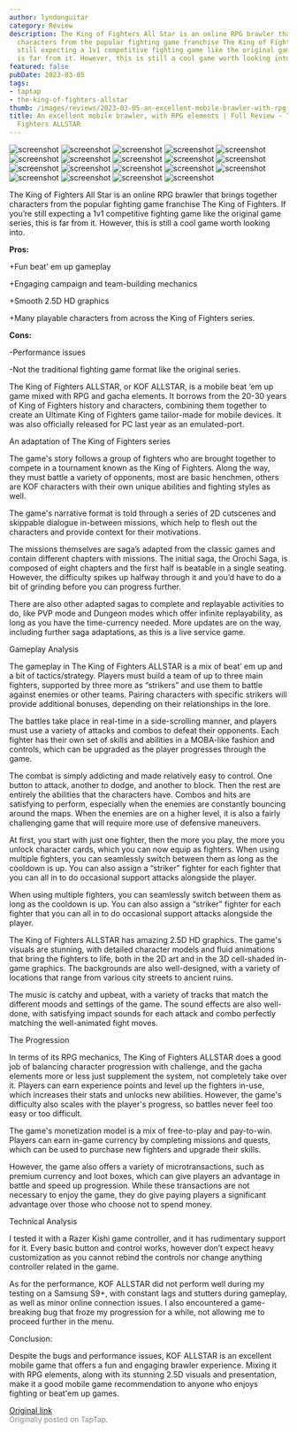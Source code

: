 ```yaml
---
author: lyndonguitar
category: Review
description: The King of Fighters All Star is an online RPG brawler that brings together
  characters from the popular fighting game franchise The King of Fighters. If you’re
  still expecting a 1v1 competitive fighting game like the original game series, this
  is far from it. However, this is still a cool game worth looking into.
featured: false
pubDate: 2023-03-05
tags:
- taptap
- the-king-of-fighters-allstar
thumb: /images/reviews/2023-03-05-an-excellent-mobile-brawler-with-rpg-elements--full-review---the-king-of-fighters-allstar-0.avif
title: An excellent mobile brawler, with RPG elements | Full Review - The King of
  Fighters ALLSTAR
---
```


<div class="gallery">
  <img src="/images/reviews/2023-03-05-an-excellent-mobile-brawler-with-rpg-elements--full-review---the-king-of-fighters-allstar-0.avif" alt="screenshot" />
  <img src="/images/reviews/2023-03-05-an-excellent-mobile-brawler-with-rpg-elements--full-review---the-king-of-fighters-allstar-1.avif" alt="screenshot" />
  <img src="/images/reviews/2023-03-05-an-excellent-mobile-brawler-with-rpg-elements--full-review---the-king-of-fighters-allstar-2.avif" alt="screenshot" />
  <img src="/images/reviews/2023-03-05-an-excellent-mobile-brawler-with-rpg-elements--full-review---the-king-of-fighters-allstar-3.avif" alt="screenshot" />
  <img src="/images/reviews/2023-03-05-an-excellent-mobile-brawler-with-rpg-elements--full-review---the-king-of-fighters-allstar-4.avif" alt="screenshot" />
  <img src="/images/reviews/2023-03-05-an-excellent-mobile-brawler-with-rpg-elements--full-review---the-king-of-fighters-allstar-5.avif" alt="screenshot" />
  <img src="/images/reviews/2023-03-05-an-excellent-mobile-brawler-with-rpg-elements--full-review---the-king-of-fighters-allstar-6.avif" alt="screenshot" />
  <img src="/images/reviews/2023-03-05-an-excellent-mobile-brawler-with-rpg-elements--full-review---the-king-of-fighters-allstar-7.avif" alt="screenshot" />
  <img src="/images/reviews/2023-03-05-an-excellent-mobile-brawler-with-rpg-elements--full-review---the-king-of-fighters-allstar-8.avif" alt="screenshot" />
  <img src="/images/reviews/2023-03-05-an-excellent-mobile-brawler-with-rpg-elements--full-review---the-king-of-fighters-allstar-9.avif" alt="screenshot" />
  <img src="/images/reviews/2023-03-05-an-excellent-mobile-brawler-with-rpg-elements--full-review---the-king-of-fighters-allstar-10.avif" alt="screenshot" />
  <img src="/images/reviews/2023-03-05-an-excellent-mobile-brawler-with-rpg-elements--full-review---the-king-of-fighters-allstar-11.avif" alt="screenshot" />
  <img src="/images/reviews/2023-03-05-an-excellent-mobile-brawler-with-rpg-elements--full-review---the-king-of-fighters-allstar-12.avif" alt="screenshot" />
  <img src="/images/reviews/2023-03-05-an-excellent-mobile-brawler-with-rpg-elements--full-review---the-king-of-fighters-allstar-13.avif" alt="screenshot" />
  <img src="/images/reviews/2023-03-05-an-excellent-mobile-brawler-with-rpg-elements--full-review---the-king-of-fighters-allstar-14.avif" alt="screenshot" />
  <img src="/images/reviews/2023-03-05-an-excellent-mobile-brawler-with-rpg-elements--full-review---the-king-of-fighters-allstar-15.avif" alt="screenshot" />
  <img src="/images/reviews/2023-03-05-an-excellent-mobile-brawler-with-rpg-elements--full-review---the-king-of-fighters-allstar-16.avif" alt="screenshot" />
  <img src="/images/reviews/2023-03-05-an-excellent-mobile-brawler-with-rpg-elements--full-review---the-king-of-fighters-allstar-17.avif" alt="screenshot" />
  <img src="/images/reviews/2023-03-05-an-excellent-mobile-brawler-with-rpg-elements--full-review---the-king-of-fighters-allstar-18.avif" alt="screenshot" />
</div>

The King of Fighters All Star is an online RPG brawler that brings together characters from the popular fighting game franchise The King of Fighters. If you’re still expecting a 1v1 competitive fighting game like the original game series, this is far from it. However, this is still a cool game worth looking into.


**Pros:**


+Fun beat’ em up gameplay

+Engaging campaign and team-building mechanics

+Smooth 2.5D HD graphics

+Many playable characters from across the King of Fighters series.


**Cons:**


-Performance issues

-Not the traditional fighting game format like the original series.

The King of Fighters ALLSTAR, or KOF ALLSTAR, is a mobile beat ‘em up game mixed with RPG and gacha elements. It borrows from the 20-30 years of King of Fighters history and characters, combining them together to create an Ultimate King of Fighters game tailor-made for mobile devices. It was also officially released for PC last year as an emulated-port.

An adaptation of The King of Fighters series

The game's story follows a group of fighters who are brought together to compete in a tournament known as the King of Fighters. Along the way, they must battle a variety of opponents, most are basic henchmen, others are KOF characters with their own unique abilities and fighting styles as well.

The game's narrative format is told through a series of 2D cutscenes and skippable dialogue in-between missions, which help to flesh out the characters and provide context for their motivations.

The missions themselves are saga’s adapted from the classic games and contain different chapters with missions. The initial saga, the Orochi Saga, is composed of eight chapters and the first half is beatable in a single seating. However, the difficulty spikes up halfway through it and you’d have to do a bit of grinding before you can progress further.

There are also other adapted sagas to complete and replayable activities to do, like PVP mode and Dungeon modes which offer infinite replayability, as long as you have the time-currency needed. More updates are on the way, including further saga adaptations, as this is a live service game.

Gameplay Analysis

The gameplay in The King of Fighters ALLSTAR is a mix of beat’ em up and a bit of tactics/strategy. Players must build a team of up to three main fighters, supported by three more as “strikers” and use them to battle against enemies or other teams.  Pairing characters with specific strikers will provide additional bonuses, depending on their relationships in the lore.

The battles take place in real-time in a side-scrolling manner, and players must use a variety of attacks and combos to defeat their opponents. Each fighter has their own set of skills and abilities in a MOBA-like fashion and controls, which can be upgraded as the player progresses through the game.

The combat is simply addicting and made relatively easy to control. One button to attack, another to dodge, and another to block. Then the rest are entirely the abilities that the characters have. Combos and hits are satisfying to perform, especially when the enemies are constantly bouncing around the maps. When the enemies are on a higher level, it is also a fairly challenging game that will require more use of defensive maneuvers.

At first, you start with just one fighter, then the more you play, the more you unlock character cards, which you can now equip as fighters. When using multiple fighters, you can seamlessly switch between them as long as the cooldown is up. You can also assign a “striker” fighter for each fighter that you can all in to do occasional support attacks alongside the player.

When using multiple fighters, you can seamlessly switch between them as long as the cooldown is up. You can also assign a “striker” fighter for each fighter that you can all in to do occasional support attacks alongside the player.

The King of Fighters ALLSTAR has amazing 2.5D HD graphics. The game's visuals are stunning, with detailed character models and fluid animations that bring the fighters to life, both in the 2D art and in the 3D cell-shaded in-game graphics. The backgrounds are also well-designed, with a variety of locations that range from various city streets to ancient ruins.

The music is catchy and upbeat, with a variety of tracks that match the different moods and settings of the game. The sound effects are also well-done, with satisfying impact sounds for each attack and combo perfectly matching the well-animated fight moves.

The Progression

In terms of its RPG mechanics, The King of Fighters ALLSTAR does a good job of balancing character progression with challenge, and the gacha elements more or less just supplement the system, not completely take over it. Players can earn experience points and level up the fighters in-use, which increases their stats and unlocks new abilities. However, the game's difficulty also scales with the player's progress, so battles never feel too easy or too difficult.

The game's monetization model is a mix of free-to-play and pay-to-win. Players can earn in-game currency by completing missions and quests, which can be used to purchase new fighters and upgrade their skills.

However, the game also offers a variety of microtransactions, such as premium currency and loot boxes, which can give players an advantage in battle and speed up progression. While these transactions are not necessary to enjoy the game, they do give paying players a significant advantage over those who choose not to spend money.

Technical Analysis

I tested it with a Razer Kishi game controller, and it has rudimentary support for it. Every basic button and control works, however don’t expect heavy customization as you cannot rebind the controls nor change anything controller related in the game.

As for the performance, KOF ALLSTAR did not perform well during my testing on a Samsung S9+, with constant lags and stutters during gameplay, as well as minor online connection issues. I also encountered a game-breaking bug that froze my progression for a while, not allowing me to proceed further in the menu.

Conclusion:

Despite the bugs and performance issues, KOF ALLSTAR is an excellent mobile game that offers a fun and engaging brawler experience. Mixing it with RPG elements, along with its stunning 2.5D visuals and presentation, make it a good mobile game recommendation to anyone who enjoys fighting or beat'em up games.

[Original link](https://www.taptap.io/post/4713094)<br><span style="font-size: 0.95em; color: #888;">Originally posted on TapTap.</span>